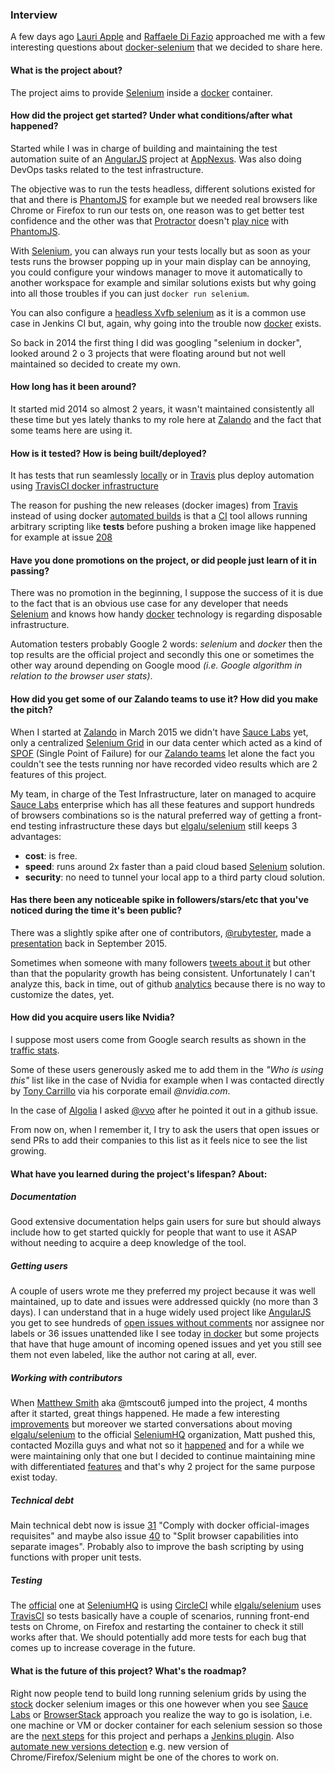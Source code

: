 ### Interview

A few days ago [Lauri Apple][lauri] and [Raffaele Di Fazio][raffo] approached me with a few interesting questions about [docker-selenium][] that we decided to share here.

<h4 id="WHAT">What is the project about?</h4>

The project aims to provide [Selenium][] inside a [docker][] container.

<h4 id="HOW">How did the project get started? Under what conditions/after what happened?</h4>

Started while I was in charge of building and maintaining the test automation suite of an [AngularJS][] project at [AppNexus][]. Was also doing DevOps tasks related to the test infrastructure.

The objective was to run the tests headless, different solutions existed for that and there is [PhantomJS][] for example but we needed real browsers like Chrome or Firefox to run our tests on, one reason was to get better test confidence and the other was that [Protractor][] doesn't [play nice][prot-browser-support] with [PhantomJS][].

With [Selenium][], you can always run your tests locally but as soon as your tests runs the browser popping up in your main display can be annoying, you could configure your windows manager to move it automatically to another workspace for example and similar solutions exists but why going into all those troubles if you can just `docker run selenium`.

You can also configure a [headless Xvfb selenium][xvfb-sel] as it is a common use case in Jenkins CI but, again, why going into the trouble now [docker][] exists.

So back in 2014 the first thing I did was googling "selenium in docker", looked around 2 o 3 projects that were floating around but not well maintained so decided to create my own.

<h4 id="LONG">How long has it been around?</h4>

It started mid 2014 so almost 2 years, it wasn't maintained consistently all these time but yes lately thanks to my role here at [Zalando][] and the fact that some teams here are using it.

<h4 id="TESTED">How is it tested? How is being built/deployed?</h4>

It has tests that run seamlessly [locally][tests] or in [Travis][travis-build] plus deploy automation using [TravisCI docker infrastructure][travis-docker]

The reason for pushing the new releases (docker images) from [Travis][travis-build] instead of using docker [automated builds][auto-builds] is that a [CI][] tool allows running arbitrary scripting like **tests** before pushing a broken image like happened for example at issue [208][stock-208]

<h4 id="PROMO">Have you done promotions on the project, or did people just learn of it in passing?</h4>

There was no promotion in the beginning, I suppose the success of it is due to the fact that is an obvious use case for any developer that needs [Selenium][] and knows how handy [docker][] technology is regarding disposable infrastructure.

Automation testers probably Google 2 words: *selenium* and *docker* then the top results are the official project and secondly this one or sometimes the other way around depending on Google mood *(i.e. Google algorithm in relation to the browser user stats)*.

<h4 id="PITCH">How did you get some of our Zalando teams to use it? How did you make the pitch?</h4>

When I started at [Zalando][] in March 2015 we didn't have [Sauce Labs][sauce] yet, only a centralized [Selenium Grid][grid] in our data center which acted as a kind of [SPOF][] (Single Point of Failure) for our [Zalando teams][zal-teams] let alone the fact you couldn't see the tests running nor have recorded video results which are 2 features of this project.

My team, in charge of the Test Infrastructure, later on managed to acquire [Sauce Labs][sauce] enterprise which has all these features and support hundreds of browsers combinations so is the natural preferred way of getting a front-end testing infrastructure these days but [elgalu/selenium][] still keeps 3 advantages:

- **cost**: is free.
- **speed**: runs around 2x faster than a paid cloud based [Selenium][] solution.
- **security**: no need to tunnel your local app to a third party cloud solution.

<h4 id="SPIKE">Has there been any noticeable spike in followers/stars/etc that you've noticed during the time it's been public?</h4>

There was a slightly spike after one of contributors, [@rubytester][rubytester], made a [presentation][] back in September 2015.

Sometimes when someone with many followers [tweets about it][tweet1] but other than that the popularity growth has being consistent. Unfortunately I can't analyze this, back in time, out of github [analytics][] because there is no way to customize the dates, yet.

<h4 id="USERS">How did you acquire users like Nvidia?</h4>

I suppose most users come from Google search results as shown in the [traffic stats][analytics].

Some of these users generously asked me to add them in the *"Who is using this"* list like in the case of Nvidia for example when I was contacted directly by [Tony Carrillo][tony] via his corporate email *@nvidia.com*.

In the case of [Algolia][] I asked [@vvo][] after he pointed it out in a github issue.

From now on, when I remember it, I try to ask the users that open issues or send PRs to add their companies to this list as it feels nice to see the list growing.

<h4 id="LEARNED">What have you learned during the project's lifespan? About:</h4>

##### Documentation

Good extensive documentation helps gain users for sure but should always include how to get started quickly for people that want to use it ASAP without needing to acquire a deep knowledge of the tool.

##### Getting users

A couple of users wrote me they preferred my project because it was well maintained, up to date and issues were addressed quickly (no more than 3 days).
I can understand that in a huge widely used project like [AngularJS][] you get to see hundreds of [open issues without comments][angular-issues] nor assignee nor labels or 36 issues unattended like I see today [in docker][docker-issues] but some projects that have that huge amount of incoming opened issues and yet you still see them not even labeled, like the author not caring at all, ever.

##### Working with contributors

When [Matthew Smith][mtscout6] aka @mtscout6 jumped into the project, 4 months after it started, great things happened. He made a few interesting [improvements][matt-improv] but moreover we started conversations about moving [elgalu/selenium][] to the official [SeleniumHQ][] organization, Matt pushed this, contacted Mozilla guys and what not so it [happened][] and for a while we were maintaining only that one but I decided to continue maintaining mine with differentiated [features][] and that's why 2 project for the same purpose exist today.

##### Technical debt

Main technical debt now is issue [31][] "Comply with docker official-images requisites" and maybe also issue [40][] to "Split browser capabilities into separate images". Probably also to improve the bash scripting by using functions with proper unit tests.

##### Testing

The [official][stock] one at [SeleniumHQ][] is using [CircleCI][] while [elgalu/selenium][] uses [TravisCI][] so tests basically have a couple of scenarios, running front-end tests on Chrome, on Firefox and restarting the container to check it still works after that. We should potentially add more tests for each bug that comes up to increase coverage in the future.

<h4 id="FUTURE">What is the future of this project? What's the roadmap?</h4>

Right now people tend to build long running selenium grids by using the [stock][] docker selenium images or this one however when you see [Sauce Labs][sauce] or [BrowserStack][] approach you realize the way to go is isolation, i.e. one machine or VM or docker container for each selenium session so those are the [next steps][next] for this project and perhaps a [Jenkins plugin][jenking-plugin]. Also [automate new versions detection][verdetection] e.g. new version of Chrome/Firefox/Selenium might be one of the chores to work on.


[lauri]: https://twitter.com/LauritaApplez
[raffo]: http://raffo.github.io/
[docker-selenium]: https://github.com/elgalu/docker-selenium
[stock]: https://github.com/SeleniumHQ/docker-selenium
[AppNexus]: https://en.wikipedia.org/wiki/AppNexus
[xvfb-sel]: http://elementalselenium.com/tips/38-headless
[PhantomJS]: https://github.com/ariya/phantomjs
[Protractor]: https://github.com/angular/protractor
[prot-browser-support]: https://angular.github.io/protractor/#/browser-support
[TravisCI]: https://github.com/elgalu/docker-selenium/blob/master/.travis.yml
[travis-build]: https://travis-ci.org/elgalu/docker-selenium/builds/123103275
[CircleCI]: https://github.com/SeleniumHQ/docker-selenium/blob/master/circle.yml
[31]: https://github.com/elgalu/docker-selenium/issues/31
[40]: https://github.com/elgalu/docker-selenium/issues/40
[matt-improv]: https://github.com/elgalu/docker-selenium/commits?author=mtscout6
[happened]: https://github.com/SeleniumHQ/docker-selenium
[features]: https://github.com/elgalu/docker-selenium#notes-on-similar-repo-seleniumhqdocker-selenium
[presentation]: https://twitter.com/rubytester/status/644965076072574976
[rubytester]: https://github.com/rubytester
[tweet1]: https://twitter.com/vvoyer/status/687266750380027905
[tony]: https://www.linkedin.com/in/anthony-carrillo-1232422
[SPOF]: https://en.wikipedia.org/wiki/Single_point_of_failure
[analytics]: https://github.com/elgalu/docker-selenium/graphs/traffic
[sauce]: https://saucelabs.com/selenium/selenium-grid
[BrowserStack]: https://www.browserstack.com/automate
[AngularJS]: https://angularjs.org/
[Zalando]: https://tech.zalando.com/
[travis-docker]: https://docs.travis-ci.com/user/docker/
[Selenium]: https://github.com/SeleniumHQ/selenium
[docker]: https://github.com/docker/docker
[grid]: https://github.com/SeleniumHQ/selenium/wiki/Grid2
[elgalu/selenium]: https://github.com/elgalu/docker-selenium
[angular-issues]: https://git.io/vwntr
[docker-issues]: https://git.io/vwnq5
[mtscout6]: https://github.com/mtscout6
[SeleniumHQ]: https://github.com/SeleniumHQ
[next]: https://github.com/elgalu/docker-selenium/issues/65#issuecomment-212462604
[jenking-plugin]: https://github.com/elgalu/docker-selenium/issues/80
[verdetection]: https://github.com/elgalu/docker-selenium/issues/81
[zal-teams]: https://tech.zalando.com/blog/radical-agility-with-autonomous-teams-and-microservices-in-the-cloud/
[Algolia]: https://www.algolia.com/
[@vvo]: https://github.com/vvo
[auto-builds]: https://docs.docker.com/docker-hub/builds
[CI]: https://en.wikipedia.org/wiki/Continuous_integration
[stock-208]: https://github.com/SeleniumHQ/docker-selenium/issues/208
[tests]: https://github.com/elgalu/docker-selenium/tree/master/test
